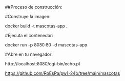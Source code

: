 ##Proceso de construcción:

#Construye la imagen:

docker build -t mascotas-app .

#Ejecuta el contenedor:

docker run -p 8080:80 -d mascotas-app

#Abre en tu navegador:

http://localhost:8080/cgi-bin/echo.pl


https://github.com/RoEsPa/pw1-24b/tree/main/mascotas